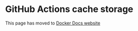 # GitHub Actions cache storage

This page has moved to [Docker Docs website](https://docs.docker.com/build/building/cache/backends/gha)
